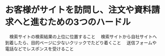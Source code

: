# お客様がサイトを訪問し、注文や資料請求へと進むための3つのハードル
　検索サイトの検索結果の上位に位置すること
　検索サイトから自社サイトへ到着したら、目的ページに少ないクリックでたどり着くこと
　送信フォームや電話などでレスポンスを受けること
